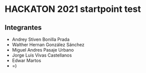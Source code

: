 # HACKATON 2021 startpoint test

## Integrantes
* Andrey Stiven Bonilla Prada
* Walther Hernan González Sánchez
* Miguel Andres Pasaje Urbano
* Jorge Luis Vivas Castellanos
* Edwar Martos
* =)